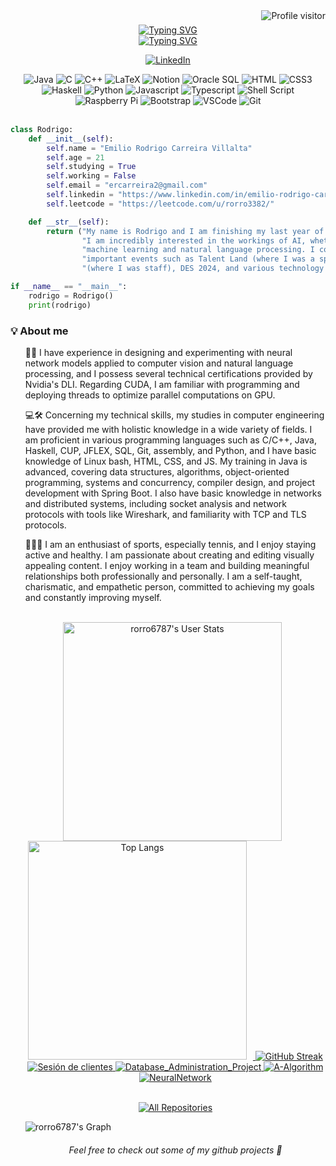 <!--
Inspired in alsiam's readme repository
 -->

<a href="https://komarev.com/ghpvc/?username=rorro6787">
  <img align="right" src="https://komarev.com/ghpvc/?username=rorro6787&label=Visitors&color=0e75b6&style=flat" alt="Profile visitor" />
</a>



<!-- Intro  -->
<h3 align="center">
        
</h3>

<div align="center">
    <a href="https://git.io/typing-svg">
        <img src="https://readme-typing-svg.demolab.com?font=Source+Code+Pro&size=20&duration=4000&pause=1000&color=F03F88&center=true&vCenter=true&random=false&width=435&lines=&gt+echo+-e+&quot;I+am+Rodrigo+Carreira&quot;" alt="Typing SVG" />
    </a>
</div>

<div align="center">
    <a href="https://git.io/typing-svg">
        <img src="https://readme-typing-svg.demolab.com?font=Source+Code+Pro&size=15&duration=4000&pause=1000&color=008080&center=true&vCenter=true&random=false&width=435&lines=「+Software+%2B+AI+Engineer+」;" alt="Typing SVG" />
    </a>
</div>



<p align="center">
  <a href="https://www.linkedin.com/in/emilio-rodrigo-carreira-villalta-2a62aa250/" target="_blank">
    <img src="https://img.shields.io/badge/LinkedIn-0077B5?style=for-the-badge&logo=linkedin&logoColor=white" alt="LinkedIn"/>
  </a>
</p>




<div align="center">
  <img src="https://img.shields.io/badge/java-%23ED8B00.svg?style=for-the-badge&logo=openjdk&logoColor=white" alt="Java">
  <img src="https://img.shields.io/badge/c-%2300599C.svg?style=for-the-badge&logo=c&logoColor=white" alt="C">
  <img src="https://img.shields.io/badge/c++-%2300599C.svg?style=for-the-badge&logo=c%2B%2B&logoColor=white" alt="C++">
  <img src="https://img.shields.io/badge/latex-%23008080.svg?style=for-the-badge&logo=latex&logoColor=white" alt="LaTeX">
  <img src="https://img.shields.io/badge/Notion-%23000000.svg?style=for-the-badge&logo=notion&logoColor=white" alt="Notion">
  <img src="https://img.shields.io/badge/Oracle-F80000?style=for-the-badge&logo=oracle&logoColor=white" alt="Oracle SQL">
  <img src="https://img.shields.io/badge/HTML5-E34F26?style=for-the-badge&logo=html5&logoColor=white" alt="HTML">
  <img src="https://img.shields.io/badge/CSS3-1572B6?style=for-the-badge&logo=css3&logoColor=white" alt="CSS3">
  <img src="https://img.shields.io/badge/Haskell-5e5086?style=for-the-badge&logo=haskell&logoColor=white" alt="Haskell">
  <img src="https://img.shields.io/badge/python-3670A0?style=for-the-badge&logo=python&logoColor=ffdd54" alt="Python">
  <img src="https://img.shields.io/badge/Javascript-F0DB4F?style=for-the-badge&labelColor=black&logo=javascript&logoColor=F0DB4F" alt="Javascript">
  <img src="https://img.shields.io/badge/Typescript-007acc?style=for-the-badge&labelColor=black&logo=typescript&logoColor=007acc" alt="Typescript">
  <img src="https://img.shields.io/badge/shell_script-%23121011.svg?style=for-the-badge&logo=gnu-bash&logoColor=white" alt="Shell Script">
  <img src="https://img.shields.io/badge/-RaspberryPi-C51A4A?style=for-the-badge&logo=Raspberry-Pi" alt="Raspberry Pi">
  <img src="https://img.shields.io/badge/Bootstrap-563D7C?style=for-the-badge&logo=bootstrap&logoColor=white" alt="Bootstrap">
  <img src="https://img.shields.io/badge/Visual_Studio-0078d7?style=for-the-badge&logo=visual%20studio&logoColor=white" alt="VSCode">
  <img src="https://img.shields.io/badge/Git-F05032?style=for-the-badge&logo=git&logoColor=white" alt="Git">
 <br>
</div>
<br>

```python
class Rodrigo:
    def __init__(self):
        self.name = "Emilio Rodrigo Carreira Villalta"
        self.age = 21
        self.studying = True
        self.working = False
        self.email = "ercarreira2@gmail.com"
        self.linkedin = "https://www.linkedin.com/in/emilio-rodrigo-carreira-villalta-2a62aa250/"
        self.leetcode = "https://leetcode.com/u/rorro3382/"

    def __str__(self):
        return ("My name is Rodrigo and I am finishing my last year of computer engineering at the University of Málaga. "
                "I am incredibly interested in the workings of AI, whether it is exploring algorithms and techniques of "
                "machine learning and natural language processing. I constantly seek opportunities to learn and attend "
                "important events such as Talent Land (where I was a speaker alongside my faculty professor), ARITH 2024 "
                "(where I was staff), DES 2024, and various technology conferences on AI and cybersecurity held in Málaga.")

if __name__ == "__main__":
    rodrigo = Rodrigo()
    print(rodrigo)
```

### 💡 About me
<ul>

🤖🧠 I have experience in designing and experimenting with neural network models applied to computer vision and natural language processing, and I possess several technical certifications provided by Nvidia's DLI. Regarding CUDA, I am familiar with programming and deploying threads to optimize parallel computations on GPU.

💻🛠️ Concerning my technical skills, my studies in computer engineering have provided me with holistic knowledge in a wide variety of fields. I am proficient in various programming languages such as C/C++, Java, Haskell, CUP, JFLEX, SQL, Git, assembly, and Python, and I have basic knowledge of Linux bash, HTML, CSS, and JS. My training in Java is advanced, covering data structures, algorithms, object-oriented programming, systems and concurrency, compiler design, and project development with Spring Boot. I also have basic knowledge in networks and distributed systems, including socket analysis and network protocols with tools like Wireshark, and familiarity with TCP and TLS protocols.

🎾🤝🏅
 I am an enthusiast of sports, especially tennis, and I enjoy staying active and healthy. I am passionate about creating and editing visually appealing content. I enjoy working in a team and building meaningful relationships both professionally and personally. I am a self-taught, charismatic, and empathetic person, committed to achieving my goals and constantly improving myself.


<div align="center">
 <br>
  <img src="https://github-readme-stats.vercel.app/api?username=rorro6787&show_icons=true&theme=radical&show=reviews,discussions_started,discussions_answered,prs_merged,prs_merged_percentage" alt="rorro6787's User Stats" style="height: 350px; margin-right: 10px;  margin-right: 10px;">
    <a href="https://github.com/anuraghazra/github-readme-stats">
    <img src="https://github-readme-stats.vercel.app/api/top-langs/?username=rorro6787&layout=pie&theme=tokyonight" alt="Top Langs" style="height: 350px; margin-right: 10px;   />
  </a>
</div>


<div align="center">
<!--
https://github.community/t/support-theme-context-for-images-in-light-vs-dark-mode/147981/84
-->
    <a href="https://git.io/streak-stats">
        <img src="https://streak-stats.demolab.com?user=rorro6787&theme=transparent&hide_border=true&date_format=j%20M%5B%20Y%5D&mode=weekly&ring=AD75E2&fire=AD75E2&currStreakNum=AD75E2EB&sideLabels=AD75E2&currStreakLabel=AD75E2&sideNums=AD75E2&dates=424242" alt="GitHub Streak" />
    </a>
</div>


<div align="center">
  <a href="https://github.com/SII-Informatica-UMA/ciklum-zumbtech">
    <img src="https://github-readme-stats.vercel.app/api/pin/?username=SII-Informatica-UMA&repo=ciklum-zumbtech&border_color=7F3FBF&bg_color=0D1117&title_color=C9D1D9&text_color=8B949E&icon_color=7F3FBF" alt="Sesión de clientes">
  </a>
  <a href="https://github.com/rorro6787/Database_Administration_Project">
    <img src="https://github-readme-stats.vercel.app/api/pin/?username=rorro6787&repo=Database_Administration_Project&border_color=7F3FBF&bg_color=0D1117&title_color=C9D1D9&text_color=8B949E&icon_color=7F3FBF" alt="Database_Administration_Project">
  </a>
  <a href="https://github.com/rorro6787/A-Algorithm">
    <img src="https://github-readme-stats.vercel.app/api/pin/?username=rorro6787&repo=A-Algorithm&border_color=7F3FBF&bg_color=0D1117&title_color=C9D1D9&text_color=8B949E&icon_color=7F3FBF" alt="A-Algorithm">
  </a>
  <a href="https://github.com/rorro6787/NeuralNetwork">
    <img src="https://github-readme-stats.vercel.app/api/pin/?username=rorro6787&repo=NeuralNetwork&border_color=7F3FBF&bg_color=0D1117&title_color=C9D1D9&text_color=8B949E&icon_color=7F3FBF" alt="NeuralNetwork">
  </a>
  
</div>




<p align="center">
   <br>
  <a href="https://github.com/rorro6787?tab=repositories" target="_blank"><img alt="All Repositories" title="All Repositories" src="https://img.shields.io/badge/-All%20Repos-2962FF?style=for-the-badge&logo=koding&logoColor=white"/></a>
</p>

![rorro6787's Graph](https://github-readme-activity-graph.vercel.app/graph?username=rorro6787&custom_title=rorro6787's%20Activity%20Graph&bg_color=0D1117&color=7F3FBF&line=7F3FBF&point=7F3FBF&area_color=FFFFFF&title_color=FFFFFF&area=true&hide_border=true&range=all_time)


<!--
**rorro6787/rorro6787** is a ✨ _special_ ✨ repository because its `README.md` (this file) appears on your GitHub profile.

Here are some ideas to get you started:

- 🔭 I’m currently working on ...
- 🌱 I’m currently learning ...
- 👯 I’m looking to collaborate on ...
- 🤔 I’m looking for help with ...
- 💬 Ask me about ...
- 📫 How to reach me: ...
- 😄 Pronouns: ...
- ⚡ Fun fact: ...
-->

<h6 align="center">Feel free to check out some of my github projects 🔭</h6>
